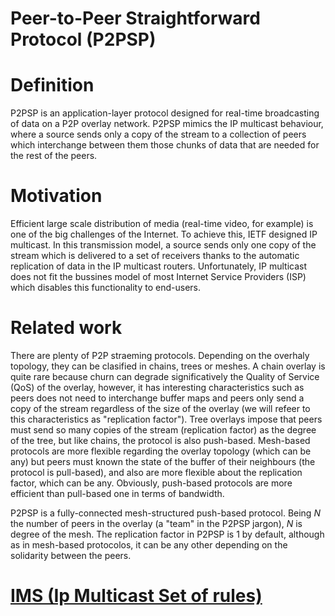 Peer-to-Peer Straightforward Protocol (P2PSP)
=============================================

# Definition

P2PSP is an application-layer protocol designed for real-time
broadcasting of data on a P2P overlay network. P2PSP mimics the IP
multicast behaviour, where a source sends only a copy of the stream to
a collection of peers which interchange between them those chunks of
data that are needed for the rest of the peers.

# Motivation

Efficient large scale distribution of media (real-time video, for
example) is one of the big challenges of the Internet. To achieve
this, IETF designed IP multicast. In this transmission model, a source
sends only one copy of the stream which is delivered to a set of
receivers thanks to the automatic replication of data in the IP
multicast routers. Unfortunately, IP multicast does not fit the
bussines model of most Internet Service Providers (ISP) which disables
this functionality to end-users.

# Related work

There are plenty of P2P straeming protocols. Depending on the overhaly
topology, they can be clasified in chains, trees or meshes. A chain
overlay is quite rare because churn can degrade significatively the
Quality of Service (QoS) of the overlay, however, it has interesting
characteristics such as peers does not need to interchange buffer maps
and peers only send a copy of the stream regardless of the size of the
overlay (we will refeer to this characteristics as "replication
factor"). Tree overlays impose that peers must send so many copies of
the stream (replication factor) as the degree of the tree, but like
chains, the protocol is also push-based. Mesh-based protocols are more
flexible regarding the overlay topology (which can be any) but peers
must known the state of the buffer of their neighbours (the protocol
is pull-based), and also are more flexible about the replication
factor, which can be any. Obviously, push-based protocols are more
efficient than pull-based one in terms of bandwidth.

P2PSP is a fully-connected mesh-structured push-based protocol. Being
$N$ the number of peers in the overlay (a "team" in the P2PSP jargon),
$N$ is degree of the mesh. The replication factor in P2PSP is 1 by
default, although as in mesh-based protocolos, it can be any other
depending on the solidarity between the peers.

# [IMS (Ip Multicast Set of rules)](IMS/index.html)

